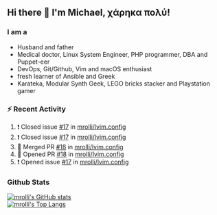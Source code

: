 ## Hi there 👋 I'm Michael, χάρηκα πολύ!

<!--
**mrolli/mrolli** is a ✨ _special_ ✨ repository because its `README.md` (this file) appears on your GitHub profile.

Here are some ideas to get you started:

- 🔭 I’m currently working on ...
- 🌱 I’m currently learning ...
- 👯 I’m looking to collaborate on ...
- 🤔 I’m looking for help with ...
- 💬 Ask me about ...
- 📫 How to reach me: ...
- 😄 Pronouns: ...
- ⚡ Fun fact: ...
-->

### I am a
- Husband and father
- Medical doctor, Linux System Engineer, PHP programmer, DBA and Puppet-eer
- DevOps, Git/Github, Vim and macOS enthusiast
- fresh learner of Ansible and Greek
- Karateka, Modular Synth Geek, LEGO bricks stacker and Playstation gamer 

### :zap: Recent Activity

<!--START_SECTION:activity-->
1. ❗️ Closed issue [#17](https://github.com/mrolli/lvim.config/issues/17) in [mrolli/lvim.config](https://github.com/mrolli/lvim.config)
2. ❗️ Closed issue [#17](https://github.com/mrolli/lvim.config/issues/17) in [mrolli/lvim.config](https://github.com/mrolli/lvim.config)
3. 🎉 Merged PR [#18](https://github.com/mrolli/lvim.config/pull/18) in [mrolli/lvim.config](https://github.com/mrolli/lvim.config)
4. 💪 Opened PR [#18](https://github.com/mrolli/lvim.config/pull/18) in [mrolli/lvim.config](https://github.com/mrolli/lvim.config)
5. ❗️ Opened issue [#17](https://github.com/mrolli/lvim.config/issues/17) in [mrolli/lvim.config](https://github.com/mrolli/lvim.config)
<!--END_SECTION:activity-->

### Github Stats
[![mrolli's GitHub stats](https://github-readme-stats.vercel.app/api?username=mrolli&count_private=true&show_icons=true&theme=onedark)](https://github.com/anuraghazra/github-readme-stats)  
[![mrolli's Top Langs](https://github-readme-stats.vercel.app/api/top-langs/?username=mrolli&count_private=true&theme=onedark&hide=c%2B%2B,c,html,cmake,makefile&layout=compact)](https://github.com/anuraghazra/github-readme-stats)
